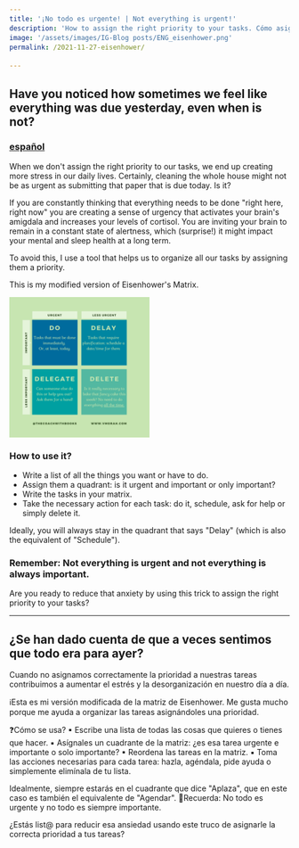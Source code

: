 ```yaml
---
title: '¡No todo es urgente! | Not everything is urgent!'
description: 'How to assign the right priority to your tasks. Cómo asignar la prioridad correcta a tus tareas.'
image: '/assets/images/IG-Blog posts/ENG_eisenhower.png'
permalink: /2021-11-27-eisenhower/

---
```


## Have you noticed how sometimes we feel like everything was due yesterday, even when is not? 
### [español](#se-han-dado-cuenta-de-que-a-veces-sentimos-que-todo-era-para-ayer)

When we don't assign the right priority to our tasks, we end up creating more stress in our daily lives. Certainly, cleaning the whole house might not be as urgent as submitting that paper that is due today. Is it? 

If you are constantly thinking that everything needs to be done "right here, right now" you are creating a sense of urgency that activates your brain's amigdala and increases your levels of cortisol. You are inviting your brain to remain in a constant state of alertness, which (surprise!) it might impact your mental and sleep health at a long term.

To avoid this, I use a tool that helps us to organize all our tasks by assigning them a priority.

This is my modified version of Eisenhower's Matrix.

<img align="center" src='/assets/images/IG-Blog posts/ENG_eisenhower.png' width='50%'>

### How to use it?
- Write a list of all the things you want or have to do.
- Assign them a quadrant: is it urgent and important or only important?
- Write the tasks in your matrix.
- Take the necessary action for each task: do it, schedule, ask for help or simply delete it.

Ideally, you will always stay in the quadrant that says "Delay" (which is also the equivalent of "Schedule").

### Remember: Not everything is urgent and not everything is always important.

Are you ready to reduce that anxiety by using this trick to assign the right priority to your tasks?

---

##	¿Se han dado cuenta de que a veces sentimos que todo era para ayer? 

Cuando no asignamos correctamente la prioridad a nuestras tareas contribuimos a aumentar el estrés y la desorganización en nuestro día a día.

ℹ️Esta es mi versión modificada de la matriz de Eisenhower. Me gusta mucho porque me ayuda a organizar las tareas asignándoles una prioridad.

❓Cómo se usa?
▪ Escribe una lista de todas las cosas que quieres o tienes que hacer.
▪ Asígnales un cuadrante de la matriz: ¿es esa tarea urgente e importante o solo importante?
▪ Reordena las tareas en la matriz.
▪ Toma las acciones necesarias para cada tarea: hazla, agéndala, pide ayuda o simplemente elimínala de tu lista.

Idealmente, siempre estarás en el cuadrante que dice "Aplaza", que en este caso es también el equivalente de "Agendar".
📑Recuerda: No todo es urgente y no todo es siempre importante.

¿Estás list@ para reducir esa ansiedad usando este truco de asignarle la correcta prioridad a tus tareas? 